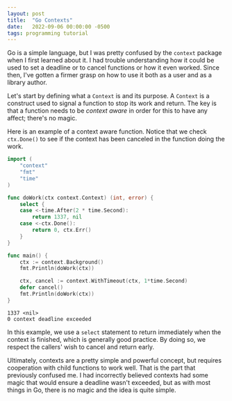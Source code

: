 ```yaml
---
layout: post
title:  "Go Contexts"
date:   2022-09-06 00:00:00 -0500
tags: programming tutorial
---
```


Go is a simple language, but I was pretty confused by the `context` package
when I first learned about it. I had trouble understanding how it could be used
to set a deadline or to cancel functions or how it even worked. Since then,
I've gotten a firmer grasp on how to use it both as a user and as a library
author.

Let's start by defining what a `Context` is and its purpose. A `Context` is a
construct used to signal a function to stop its work and return. The key is
that a function needs to be *context aware* in order for this to have any
affect; there's no magic.

Here is an example of a context aware function. Notice that we check
`ctx.Done()` to see if the context has been canceled in the function
doing the work.

```go
import (
	"context"
	"fmt"
	"time"
)

func doWork(ctx context.Context) (int, error) {
	select {
	case <-time.After(2 * time.Second):
		return 1337, nil
	case <-ctx.Done():
		return 0, ctx.Err()
	}
}

func main() {
	ctx := context.Background()
	fmt.Println(doWork(ctx))

	ctx, cancel := context.WithTimeout(ctx, 1*time.Second)
	defer cancel()
	fmt.Println(doWork(ctx))
}
```

```
1337 <nil>
0 context deadline exceeded
```

In this example, we use a `select` statement to return immediately when the
context is finished, which is generally good practice. By doing so, we respect
the callers' wish to cancel and return early.

Ultimately, contexts are a pretty simple and powerful concept, but requires
cooperation with child functions to work well. That is the part that previously
confused me. I had incorrectly believed contexts had some magic that would
ensure a deadline wasn't exceeded, but as with most things in Go, there is no
magic and the idea is quite simple.
